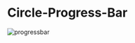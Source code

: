 # Circle-Progress-Bar

![progressbar](https://user-images.githubusercontent.com/8226257/51682152-91c02400-1fde-11e9-9efe-7c1f8f5a27b4.png)

